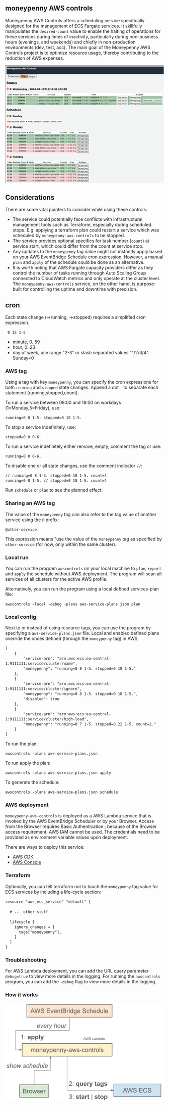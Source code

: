 ## moneypenny AWS controls

Moneypenny AWS Controls offers a scheduling service specifically designed for the management of ECS Fargate services. It skillfully manipulates the `desired-count` value to enable the halting of operations for these services during times of inactivity, particularly during non-business hours (evenings, and weekends) and chiefly in non-production environments (dev, test, acc). The main goal of the Moneypenny AWS Controls project is to optimize resource usage, thereby contributing to the reduction of AWS expenses.

![schedule](doc/schedule.png)


## Considerations

There are some vital pointers to consider while using these controls:
* The service could potentially face conflicts with infrastructural management tools such as Terraform, especially during scheduled stops. E.g. applying a terraform plan could restart a service which was scheduled by `moneypenny-aws-controls` to be stopped.
* The service provides optional specifics for task number (`count`) at service start, which could differ from the count at service stop.
* Any updates to the `moneypenny` tag value might not instantly apply based on your AWS EventBridge Schedule cron expression. However, a manual `plan` and `apply` of the schedule could be done as an alternative.
* It is worth noting that AWS Fargate capacity providers differ as they control the number of tasks running through Auto Scaling Group connected to CloudWatch metrics and only operate at the cluster level. The `moneypenny-aws-controls` service, on the other hand, is purpose-built for controlling the uptime and downtime with precision.


## cron

Each state change (->running, ->stopped) requires a simplified cron expression.
```
 0 15 1-5
 ```

 - minute, 0..59
 - hour, 0..23
 - day of week, use range "2-3" or slash separated values "1/2/3/4". Sunday=0

### AWS tag

Using a tag with key `moneypenny`, you can specify the cron expressions for both `running` and `stopped` state changes.
Append a dot `.` to separate each statement (running,stopped,count).

To run a service between 08:00 and 18:00 on workdays (1=Monday,5=Friday), use:
```
running=0 8 1-5. stopped=0 18 1-5.
```

To stop a service indefinitely, use:
```
stopped=0 0 0-6.
```

To run a service indefinitely either remove, empty, comment the tag or use:
```
running=0 0 0-6.
```

To disable one or all state changes, use the comment indicator `//`:
```
// running=0 8 1-5. stopped=0 18 1-5. count=4
running=0 8 1-5. // stopped=0 18 1-5. count=4
```

Run `schedule` or `plan` to see the planned effect.

### Sharing an AWS tag

The value of the `moneypenny` tag can also refer to the tag value of another service using the `@` prefix:
```
@other-service
```
This expression means "use the value of the `moneypenny` tag as specified by `other-service` (for now, only within the same cluster).

### Local run

You can run the program `awscontrols` on your local machine to `plan`, `report` and `apply` the schedule without AWS deployment.
The program will scan all services of all clusters for the active AWS profile.

Alternatively, you can run the program using a local defined services-plan file:
```
awscontrols -local -debug -plans aws-service-plans.json plan
```

### Local config

Next to or instead of using resource tags, you can use the program by specifying a `aws-service-plans.json` file. 
Local and enabled defined plans override the onces defined (through the `moneypenny` tag) in AWS.

```
[
    { 
        "service-arn": "arn:aws:ecs:eu-central-1:9111111:service/cluster/name",
        "moneypenny": "running=0 8 1-5. stopped=0 18 1-5."
    },
    { 
        "service-arn": "arn:aws:ecs:eu-central-1:9111111:service/cluster/ignore",
        "moneypenny": "running=0 8 1-5. stopped=0 18 1-5.",
        "disabled": true
    },
    { 
        "service-arn": "arn:aws:ecs:eu-central-1:9111111:service/cluster/high-load",
        "moneypenny": "running=0 7 1-5. stopped=0 22 1-5. count=2."
    }
]
```
To run the plan:
```
awscontrols -plans aws-service-plans.json
```
To run apply the plan:
```
awscontrols -plans aws-service-plans.json apply
```
To generate the schedule:
```
awscontrols -plans aws-service-plans.json schedule
```

### AWS deployment

`moneypenny-aws-controls` is deployed as a AWS Lambda service that is invoked by the AWS EventBridge Scheduler or by your Browser.
Access from the Browser requires Basic Authentication ; because of the Browser access requirement, AWS IAM cannot be used.
The credentials need to be provided as environment variable values upon deployment.

There are ways to deploy this service:

- [AWS CDK](cdk/moneypenny/README.md)
- [AWS Console](AWS_console.md)

### Terraform

Optionally, you can tell terraform not to touch the `moneypenny` tag value for ECS services by including a life-cycle section:
```
resource "aws_ecs_service" "default" {

  # ... other stuff

  lifecycle { 
    ignore_changes = [
      tags["moneypenny"],
    ]
  }
}
```

### Troubleshooting

For AWS Lambda deployment, you can add the URL query parameter `debug=true` to view more details in the logging.
For running the `awscontrols` program, you can add the `-debug` flag to view more details in the logging.

### How it works

![schedule](doc/howitworks.png)